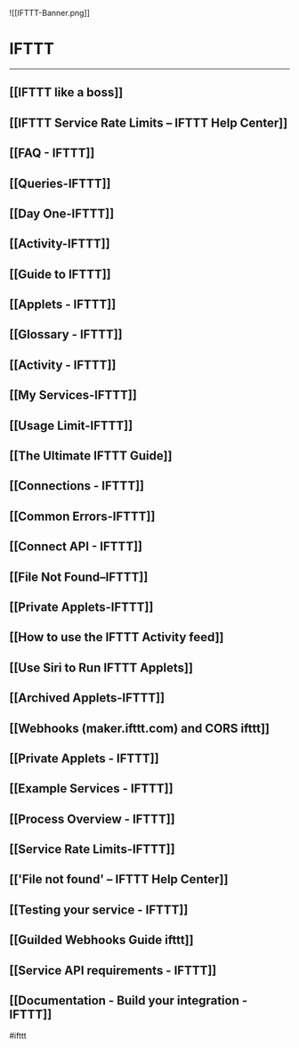 ![[IFTTT-Banner.png]]

# IFTTT

---

## [[IFTTT like a boss]]

## [[IFTTT Service Rate Limits – IFTTT Help Center]]

##  [[FAQ - IFTTT]]

## [[Queries-IFTTT]]

## [[Day One-IFTTT]]

## [[Activity-IFTTT]]

## [[Guide to IFTTT]]

## [[Applets - IFTTT]]

## [[Glossary - IFTTT]]

## [[Activity - IFTTT]]

## [[My Services-IFTTT]]

## [[Usage Limit-IFTTT]]

## [[The Ultimate IFTTT Guide]]

## [[Connections - IFTTT]]

##  [[Common Errors-IFTTT]]

## [[Connect API - IFTTT]]

## [[File Not Found–IFTTT]]

## [[Private Applets-IFTTT]]

## [[How to use the IFTTT Activity feed]]

## [[Use Siri to Run IFTTT Applets]]

## [[Archived Applets-IFTTT]]

## [[Webhooks (maker.ifttt.com) and CORS  ifttt]]

## [[Private Applets - IFTTT]]

## [[Example Services - IFTTT]]

## [[Process Overview - IFTTT]]

## [[Service Rate Limits-IFTTT]]

## [['File not found' – IFTTT Help Center]]

## [[Testing your service - IFTTT]]

## [[Guilded Webhooks Guide  ifttt]]

## [[Service API requirements - IFTTT]]

## [[Documentation - Build your integration - IFTTT]]

#ifttt 



